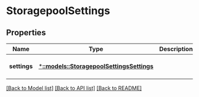 # StoragepoolSettings

## Properties
Name | Type | Description | Notes
------------ | ------------- | ------------- | -------------
**settings** | [***::models::StoragepoolSettingsSettings**](StoragepoolSettingsSettings.md) |  | [optional] [default to null]

[[Back to Model list]](../README.md#documentation-for-models) [[Back to API list]](../README.md#documentation-for-api-endpoints) [[Back to README]](../README.md)


